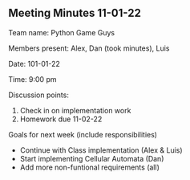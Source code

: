 ## Meeting Minutes 11-01-22

Team name: Python Game Guys

Members present: Alex, Dan (took minutes), Luis

Date: 101-01-22

Time: 9:00 pm

Discussion points:
1. Check in on implementation work
2. Homework due 11-02-22

Goals for next week (include responsibilities)
* Continue with Class implementation (Alex & Luis)
* Start implementing Cellular Automata (Dan)
* Add more non-funtional requirements (all)
